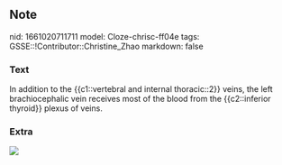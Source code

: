## Note
nid: 1661020711711
model: Cloze-chrisc-ff04e
tags: GSSE::!Contributor::Christine_Zhao
markdown: false

### Text
In addition to the {{c1::vertebral and internal thoracic::2}} veins, the left brachiocephalic vein receives most of the blood from the {{c2::inferior thyroid}} plexus of veins.

### Extra
<img src="Gray1174.png">
